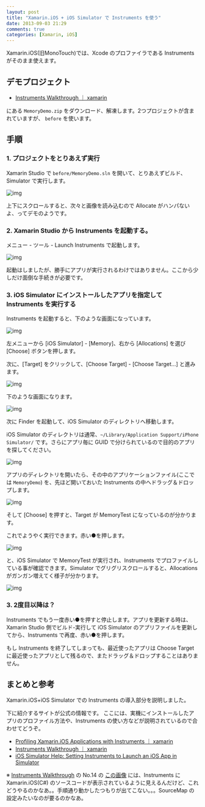 ```yaml
---
layout: post
title: "Xamarin.iOS + iOS Simulator で Instruments を使う"
date: 2013-09-03 21:29
comments: true
categories: [Xamarin, iOS]
---
```

Xamarin.iOS(旧MonoTouch)では、Xcode のプロファイラである Instruments がそのまま使えます。
<!--more-->
## デモプロジェクト

* [Instruments Walkthrough ｜ xamarin](http://docs.xamarin.com/guides/ios/deployment%2C_testing%2C_and_metrics/instruments_walkthrough)

にある ``MemoryDemo.zip`` をダウンロード、解凍します。2つプロジェクトが含まれていますが、 ``before`` を使います。

## 手順

### 1. プロジェクトをとりあえず実行

Xamarin Studio で ``before/MemoryDemo.sln`` を開いて、とりあえずビルド、Simulator で実行します。

![img](https://dl.dropboxusercontent.com/u/264530/qiita/using_instruments_with_xamarin_ios_01.png)

上下にスクロールすると、次々と画像を読み込むので Allocate がハンパないよ、ってデモのようです。

### 2. Xamarin Studio から Instruments を起動する。

メニュー - ツール - Launch Instruments で起動します。

![img](https://dl.dropboxusercontent.com/u/264530/qiita/using_instruments_with_xamarin_ios_02.png)

起動はしましたが、勝手にアプリが実行されるわけではありません。ここから少しだけ面倒な手続きが必要です。

### 3. iOS Simulator にインストールしたアプリを指定して Instruments を実行する

Instruments を起動すると、下のような画面になっています。

![img](https://dl.dropboxusercontent.com/u/264530/qiita/using_instruments_with_xamarin_ios_03.png)

左メニューから [iOS Simulator] - [Memory]、右から [Allocations] を選び [Choose] ボタンを押します。

次に、[Target] をクリックして、[Choose Target] - [Choose Target…] と進みます。

![img](https://dl.dropboxusercontent.com/u/264530/qiita/using_instruments_with_xamarin_ios_04.png)

下のような画面になります。

![img](https://dl.dropboxusercontent.com/u/264530/qiita/using_instruments_with_xamarin_ios_05.png)

次に Finder を起動して、iOS Simulator のディレクトリへ移動します。

iOS Simulator のディレクトリは通常、``~/Library/Application Support/iPhone Simulator/`` です。さらにアプリ毎に GUID で分けられているので目的のアプリを探してください。

![img](https://dl.dropboxusercontent.com/u/264530/qiita/using_instruments_with_xamarin_ios_06.png)

アプリのディレクトリを開いたら、その中のアプリケーションファイル(ここでは ``MemoryDemo``) を、先ほど開いておいた Instruments の中へドラッグ＆ドロップします。

![img](https://dl.dropboxusercontent.com/u/264530/qiita/using_instruments_with_xamarin_ios_07.png)

そして [Choose] を押すと、Target が MemoryTest になっているのが分かります。

これでようやく実行できます。赤い●を押します。

![img](https://dl.dropboxusercontent.com/u/264530/qiita/using_instruments_with_xamarin_ios_08.png)

と、iOS Simulator で MemoryTest が実行され、Instruments でプロファイルしている事が確認できます。Simulator でグリグリスクロールすると、Allocations がガンガン増えてく様子が分かります。

![img](https://dl.dropboxusercontent.com/u/264530/qiita/using_instruments_with_xamarin_ios_09.png)

### 3. 2度目以降は？

Instruments でもう一度赤い●を押すと停止します。アプリを更新する時は、Xamarin Studio 側でビルド-実行して iOS Simulator のアプリファイルを更新してから、Instruments で再度、赤い●を押します。

もし Instruments を終了してしまっても、最近使ったアプリは Choose Target に最近使ったアプリとして残るので、またドラッグ＆ドロップすることはありません。

## まとめと参考

Xamarin.iOS+iOS Simulator での Instruments の導入部分を説明しました。

下に紹介するサイトが公式の情報です。
ここには、実機にインストールしたアプリのプロファイル方法や、Instruments の使い方などが説明されているので合わせてどうぞ。

* [Profiling Xamarin.iOS Applications with Instruments ｜ xamarin](http://docs.xamarin.com/guides/ios/deployment%2C_testing%2C_and_metrics/using_instruments_to_detect_native_leaks_using_markheap)
* [Instruments Walkthrough ｜ xamarin](http://docs.xamarin.com/guides/ios/deployment%2C_testing%2C_and_metrics/instruments_walkthrough)
* [iOS Simulator Help: Setting Instruments to Launch an iOS App in Simulator](https://developer.apple.com/library/ios/recipes/instruments_help-launch-into-simulator-help/LaunchIntoSimulator.html)

※ [Instruments Walkthrough](http://docs.xamarin.com/guides/ios/deployment%2C_testing%2C_and_metrics/instruments_walkthrough) の No.14 の [この画像](http://docs.xamarin.com/static/guides/ios/deployment,_testing,_and_metrics/instruments_walkthrough/Images/05_related_code.png) には、Instruments に Xamarin.iOS(C#) のソースコードが表示されているように見えるんだけど、これどうやるのかなあ。。手順通り動かしたつもりが出てこない。。。SourceMap の設定みたいなのが要るのかなあ。 
